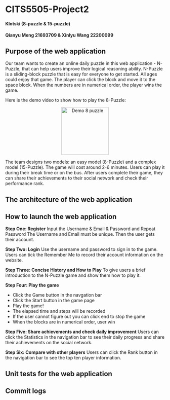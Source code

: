 # CITS5505-Project2
#### Klotski (8-puzzle & 15-puzzle)
#### Qianyu Meng 21693709 & Xinlyu Wang 22200099

## Purpose of the web application
Our team wants to create an online daily puzzle in this web application - N-Puzzle, that can help users improve their logical reasoning ability.
N-Puzzle is a sliding-block puzzle that is easy for everyone to get started. All ages could enjoy that game. The player can click the block and move it to the space block. When the numbers are in numerical order, the player wins the game.

Here is the demo video to show how to play the 8-Puzzle:
<div align=center><img src="https://miro.medium.com/max/508/1*YxeZJzfhW4kn5O5wAGbkIg.gif" width="150" height="150" alt="Demo 8 puzzle"/></div>

The team designs two models: an easy model (8-Puzzle) and a complex model (15-Puzzle). The game will cost around 2-6 minutes. Users can play it during their break time or on the bus. After users complete their game, they can share their achievements to their social network and check their performance rank.

## The architecture of the web application


## How to launch the web application
**Step One: Register**
Input the Username & Email & Password and Repeat Password
The Username and Email must be unique. 
Then the user gets their account.

**Step Two: Login**
Use the username and password to sign in to the game.
Users can tick the Remember Me to record their account information on the website.

**Step Three: Concise History and How to Play**
To give users a brief introduction to the N-Puzzle game and show them how to play it.

**Step Four: Play the game**
<ul> 
  <li> Click the Game button in the navgation bar </li> 
  <li> Click the Start button in the game page </li> 
  <li> Play the game! </li>
  <li> The elapsed time and steps will be recorded </li>
  <li> If the user cannot figure out you can click end to stop the game </li>
  <li> When the blocks are in numerical order, user win </li>
</ul>

**Step Five: Share achievements and check daily improvement**
Users can click the Statistics in the navigation bar to see their daily progress and share their achievements on the social network.

**Step Six: Compare with other players**
Users can click the Rank button in the navigation bar to see the top ten player information.

## Unit tests for the web application

## Commit logs
